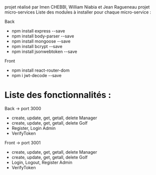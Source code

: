 ﻿projet réalisé par Imen CHEBBI, William Niabia et Jean Ragueneau
projet micro-services
Liste des modules à installer pour chaque micro-service :

Back
- npm install express --save
- npm install body-parser --save
- npm install mongoose --save
- npm install bcrypt --save
- npm install jsonwebtoken --save

Front
- npm install react-router-dom
- npm i jwt-decode --save



# Liste des fonctionnalités :

Back -> port 3000
- create, update, get, getall, delete Manager
- create, update, get, getall, delete Golf
- Register, Login Admin
- VerifyToken

Front -> port 3001
- create, update, get, getall, delete Manager
- create, update, get, getall, delete Golf
- Login, Logout, Register Admin
- VerifyToken
